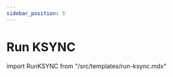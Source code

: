 ```yaml
---
sidebar_position: 3
---
```


# Run KSYNC

import RunKSYNC from "/src/templates/run-ksync.mdx"

<RunKSYNC />
